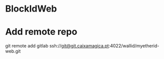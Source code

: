 # BlockIdWeb

# Add remote repo
git remote add gitlab ssh://git@git.caixamagica.pt:4022/wallid/myetherid-web.git
